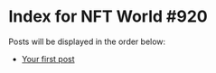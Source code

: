 # Index for NFT World #920
Posts will be displayed in the order below:

- [Your first post](./001-first.md)

